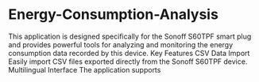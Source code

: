 # Energy-Consumption-Analysis
This application is designed specifically for the Sonoff S60TPF smart plug and provides powerful tools for analyzing and monitoring the energy consumption data recorded by this device.  Key Features CSV Data Import Easily import CSV files exported directly from the Sonoff S60TPF device. Multilingual Interface The application supports
